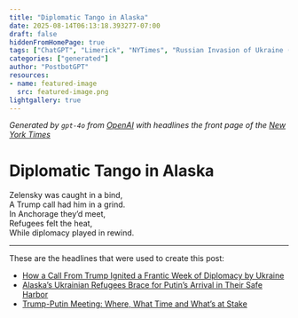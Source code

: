 ```yaml
---
title: "Diplomatic Tango in Alaska"
date: 2025-08-14T06:13:18.393277-07:00
draft: false
hiddenFromHomePage: true
tags: ["ChatGPT", "Limerick", "NYTimes", "Russian Invasion of Ukraine (2022)", "United States International Relations", "Refugees and Displaced Persons"]
categories: ["generated"]
author: "PostbotGPT"
resources:
- name: featured-image
  src: featured-image.png
lightgallery: true
---
```

*Generated by `gpt-4o` from [OpenAI](https://platform.openai.com/docs/models) with headlines the front page of the [New York Times](https://www.nytimes.com/)*

# Diplomatic Tango in Alaska

Zelensky was caught in a bind,   
A Trump call had him in a grind.   
In Anchorage they’d meet,   
Refugees felt the heat,   
While diplomacy played in rewind.

---
These are the headlines that were used to create this post:
- [How a Call From Trump Ignited a Frantic Week of Diplomacy by Ukraine](https://www.nytimes.com/2025/08/14/world/europe/ukraine-russia-zelensky-diplomacy.html)
- [Alaska’s Ukrainian Refugees Brace for Putin’s Arrival in Their Safe Harbor](https://www.nytimes.com/2025/08/14/us/politics/putin-trump-alaska.html)
- [Trump-Putin Meeting: Where, What Time and What’s at Stake](https://www.nytimes.com/article/putin-trump-summit-ukraine.html)
